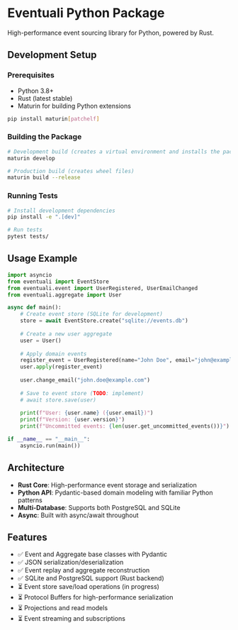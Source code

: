 # Eventuali Python Package

High-performance event sourcing library for Python, powered by Rust.

## Development Setup

### Prerequisites

- Python 3.8+
- Rust (latest stable)
- Maturin for building Python extensions

```bash
pip install maturin[patchelf]
```

### Building the Package

```bash
# Development build (creates a virtual environment and installs the package)
maturin develop

# Production build (creates wheel files)
maturin build --release
```

### Running Tests

```bash
# Install development dependencies
pip install -e ".[dev]"

# Run tests
pytest tests/
```

## Usage Example

```python
import asyncio
from eventuali import EventStore
from eventuali.event import UserRegistered, UserEmailChanged
from eventuali.aggregate import User

async def main():
    # Create event store (SQLite for development)
    store = await EventStore.create("sqlite://events.db")
    
    # Create a new user aggregate
    user = User()
    
    # Apply domain events
    register_event = UserRegistered(name="John Doe", email="john@example.com")
    user.apply(register_event)
    
    user.change_email("john.doe@example.com")
    
    # Save to event store (TODO: implement)
    # await store.save(user)
    
    print(f"User: {user.name} ({user.email})")
    print(f"Version: {user.version}")
    print(f"Uncommitted events: {len(user.get_uncommitted_events())}")

if __name__ == "__main__":
    asyncio.run(main())
```

## Architecture

- **Rust Core**: High-performance event storage and serialization
- **Python API**: Pydantic-based domain modeling with familiar Python patterns
- **Multi-Database**: Supports both PostgreSQL and SQLite
- **Async**: Built with async/await throughout

## Features

- ✅ Event and Aggregate base classes with Pydantic
- ✅ JSON serialization/deserialization
- ✅ Event replay and aggregate reconstruction
- ✅ SQLite and PostgreSQL support (Rust backend)
- ⏳ Event store save/load operations (in progress)
- ⏳ Protocol Buffers for high-performance serialization
- ⏳ Projections and read models
- ⏳ Event streaming and subscriptions